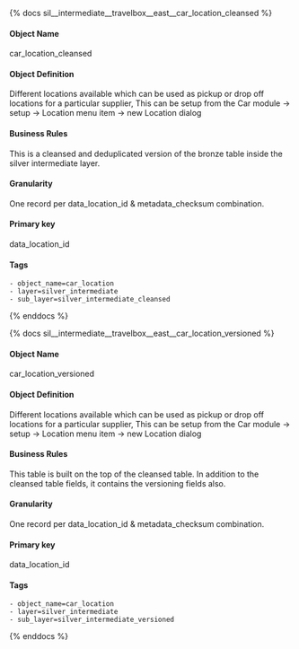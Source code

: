 {% docs sil__intermediate__travelbox__east__car_location_cleansed %}

#### Object Name
car_location_cleansed

#### Object Definition
Different locations available which can be used as pickup or drop off locations for a particular supplier, This can be setup from the Car module -&gt; setup -&gt; Location menu item -&gt; new Location dialog

#### Business Rules
This is a cleansed and deduplicated version of the bronze table inside the silver intermediate layer.

#### Granularity
One record per data_location_id & metadata_checksum combination.

#### Primary key
data_location_id

#### Tags
    - object_name=car_location
    - layer=silver_intermediate
    - sub_layer=silver_intermediate_cleansed

{% enddocs %}

{% docs sil__intermediate__travelbox__east__car_location_versioned %}

#### Object Name
car_location_versioned

#### Object Definition
Different locations available which can be used as pickup or drop off locations for a particular supplier, This can be setup from the Car module -&gt; setup -&gt; Location menu item -&gt; new Location dialog

#### Business Rules
This table is built on the top of the cleansed table. In addition to the cleansed table fields, it contains the versioning fields also.

#### Granularity
One record per data_location_id & metadata_checksum combination.

#### Primary key
data_location_id

#### Tags
    - object_name=car_location
    - layer=silver_intermediate
    - sub_layer=silver_intermediate_versioned

{% enddocs %}